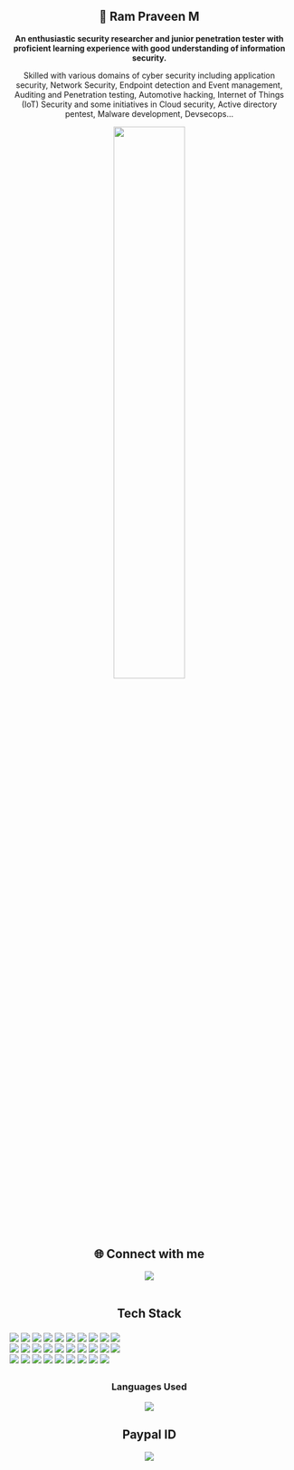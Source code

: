 <h2 align="center">💫 Ram Praveen M</h2>
<p align="center"><b>An enthusiastic security researcher and junior penetration tester with proficient learning experience with good understanding of information security.</b></p>

<p align="center">Skilled with various domains of cyber security including application security, Network Security, Endpoint detection and Event management, Auditing and Penetration testing, Automotive hacking, Internet of Things (IoT) Security and some initiatives in Cloud security, Active directory pentest, Malware development, Devsecops...</p>
<!--
<p align="center">I'm always looking forward for an opportunity to do better and achieve greatness, which helps me learn advanced security skills.</p>-->

<div align="center"><img src="/resources/bg.gif" width="50%" height="50%"/></div>

<div align="center">
<h2>🌐 Connect with me</h2>
<a href="https://linkedin.com/in/ram-praveen"><img src="https://img.shields.io/badge/LinkedIn-%230077B5.svg?logo=linkedin&logoColor=white"></a>
</div>  
<br>

<h2 align="center">Tech Stack</h2>
<div id="techstack" style="display: inline-block;
    width: 200px;
    padding: 5px;">
<img src="https://img.shields.io/badge/python-3670A0?style=flat&logo=python&logoColor=ffdd54">     <img src="https://img.shields.io/badge/Firebase-039BE5?style=flat&logo=Firebase&logoColor=white">     <img src="https://img.shields.io/badge/markdown-%23000000.svg?style=flat&logo=markdown&logoColor=white">     <img src="https://img.shields.io/badge/shell_script-%23121011.svg?style=flat&logo=gnu-bash&logoColor=white">     <img src="https://img.shields.io/badge/Windows%20Terminal-%234D4D4D.svg?style=flat&logo=windows-terminal&logoColor=white">     <img src="https://img.shields.io/badge/c-%2300599C.svg?style=flat&logo=c&logoColor=white">     <img src="https://img.shields.io/badge/c++-%2300599C.svg?style=flat&logo=c%2B%2B&logoColor=white">     <img src="https://img.shields.io/badge/html5-%23E34F26.svg?style=flat&logo=html5&logoColor=white">     <img src="https://img.shields.io/badge/AWS-%23FF9900.svg?style=flat&logo=amazon-aws&logoColor=white">     <img src="https://img.shields.io/badge/opencv-%23white.svg?style=flat&logo=opencv&logoColor=white">     <img src="https://img.shields.io/badge/WordPress-%23117AC9.svg?style=flat&logo=WordPress&logoColor=white">     <img src="https://img.shields.io/badge/apache-%23D42029.svg?style=flat&logo=apache&logoColor=white">     <img src="https://img.shields.io/badge/nginx-%23009639.svg?style=flat&logo=nginx&logoColor=white">     <img src="https://img.shields.io/badge/mysql-%2300000f.svg?style=flat&logo=mysql&logoColor=white">     <img src="https://img.shields.io/badge/Adobe%20After%20Effects-9999FF.svg?style=flat&logo=Adobe%20After%20Effects&logoColor=white">     <img src="https://img.shields.io/badge/adobe%20illustrator-%23FF9A00.svg?style=flat&logo=adobe%20illustrator&logoColor=white">     <img src="https://img.shields.io/badge/adobe%20photoshop-%2331A8FF.svg?style=flat&logo=adobe%20photoshop&logoColor=white">     <img src="https://img.shields.io/badge/figma-%23F24E1E.svg?style=flat&logo=figma&logoColor=white">     <img src="https://img.shields.io/badge/Canva-%2300C4CC.svg?style=flat&logo=Canva&logoColor=white">     <img src="https://img.shields.io/badge/Inkscape-e0e0e0?style=flat&logo=inkscape&logoColor=080A13">     <img src="https://img.shields.io/badge/Keras-%23D00000.svg?style=flat&logo=Keras&logoColor=white">     <img src="https://img.shields.io/badge/Matplotlib-%23ffffff.svg?style=flat&logo=Matplotlib&logoColor=black">     <img src="https://img.shields.io/badge/numpy-%23013243.svg?style=flat&logo=numpy&logoColor=white">     <img src="https://img.shields.io/badge/pandas-%23150458.svg?style=flat&logo=pandas&logoColor=white">     <img src="https://img.shields.io/badge/TensorFlow-%23FF6F00.svg?style=flat&logo=TensorFlow&logoColor=white">     <img src="https://img.shields.io/badge/vagrant-%231563FF.svg?style=flat&logo=vagrant&logoColor=white">     <img src="https://img.shields.io/badge/splunk-000000.svg?style=flat&logo=splunk&color=%23000000">     <img src="https://img.shields.io/badge/Git-fc6d26?style=flat&logo=git&logoColor=white">     <img src="https://img.shields.io/badge/Linux-FCC624?style=flat&logo=linux&logoColor=black">
</div>

<!-- ## 📊 GitHub Stats
![](https://github-readme-stats.vercel.app/api?username=JuSTinMrp&theme=midnight-purple&hide_border=true&include_all_commits=true&count_private=true)<br/>
![](https://github-readme-streak-stats.herokuapp.com/?user=JuSTinMrp&theme=midnight-purple&hide_border=true)<br/>
![](https://github-readme-stats.vercel.app/api/top-langs/?username=JuSTinMrp&theme=midnight-purple&hide_border=true&include_all_commits=true&count_private=true&layout=compact) -->

<!-- <h3 align="center">Top Contributed Repo</h3>
<div align="center"><img src="https://github-contributor-stats.vercel.app/api?username=JuSTinMrp&limit=5&theme=midnight-purple&hide_border=true&combine_all_yearly_contributions=true" align="center" /></div> -->

<h3 align="center">Languages Used</h3>
<div align="center"><img src="![](https://github-readme-stats.vercel.app/api/top-langs/?username=JuSTinMrp&theme=midnight-purple&hide_border=true&include_all_commits=true&count_private=true&layout=compact)" align="center" /></div>


<!-- ---
[![](https://visitcount.itsvg.in/api?id=JuSTinMrp&icon=6&color=0)](https://visitcount.itsvg.in) -->

<h2 align="center">Paypal ID</h2>
<div align="center">
<a href="https://paypal.me/RamPraveenM07"><img src="https://img.shields.io/badge/PayPal-00457C?style=for-the-badge&logo=paypal&logoColor=white"></a>
</div>
